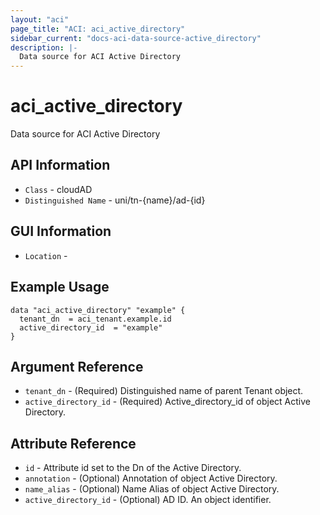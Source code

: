 ```yaml
---
layout: "aci"
page_title: "ACI: aci_active_directory"
sidebar_current: "docs-aci-data-source-active_directory"
description: |-
  Data source for ACI Active Directory
---
```


# aci_active_directory #

Data source for ACI Active Directory


## API Information ##

* `Class` - cloudAD
* `Distinguished Name` - uni/tn-{name}/ad-{id}

## GUI Information ##

* `Location` - 



## Example Usage ##

```hcl
data "aci_active_directory" "example" {
  tenant_dn  = aci_tenant.example.id
  active_directory_id  = "example"
}
```

## Argument Reference ##

* `tenant_dn` - (Required) Distinguished name of parent Tenant object.
* `active_directory_id` - (Required) Active_directory_id of object Active Directory.

## Attribute Reference ##
* `id` - Attribute id set to the Dn of the Active Directory.
* `annotation` - (Optional) Annotation of object Active Directory.
* `name_alias` - (Optional) Name Alias of object Active Directory.
* `active_directory_id` - (Optional) AD ID. An object identifier.
